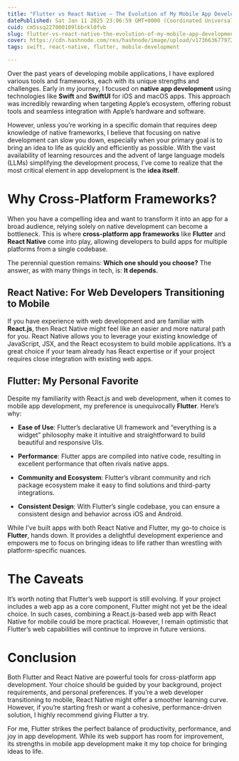 ```yaml
---
title: "Flutter vs React Native — The Evolution of My Mobile App Development Journey"
datePublished: Sat Jan 11 2025 23:06:59 GMT+0000 (Coordinated Universal Time)
cuid: cm5ssq227000109lbbrkl0fvb
slug: flutter-vs-react-native-the-evolution-of-my-mobile-app-development-journey
cover: https://cdn.hashnode.com/res/hashnode/image/upload/v1736636779720/1955cb5f-404a-4371-add9-7adcb7057389.webp
tags: swift, react-native, flutter, mobile-development

---
```


Over the past years of developing mobile applications, I have explored various tools and frameworks, each with its unique strengths and challenges. Early in my journey, I focused on **native app development** using technologies like **Swift** and **SwiftUI** for iOS and macOS apps. This approach was incredibly rewarding when targeting Apple’s ecosystem, offering robust tools and seamless integration with Apple’s hardware and software.

However, unless you’re working in a specific domain that requires deep knowledge of native frameworks, I believe that focusing on native development can slow you down, especially when your primary goal is to bring an idea to life as quickly and efficiently as possible. With the vast availability of learning resources and the advent of large language models (LLMs) simplifying the development process, I’ve come to realize that the most critical element in app development is the **idea itself**.

# **Why Cross-Platform Frameworks?**

When you have a compelling idea and want to transform it into an app for a broad audience, relying solely on native development can become a bottleneck. This is where **cross-platform app frameworks** like **Flutter** and **React Native** come into play, allowing developers to build apps for multiple platforms from a single codebase.

The perennial question remains: **Which one should you choose?** The answer, as with many things in tech, is: **It depends.**

## **React Native: For Web Developers Transitioning to Mobile**

If you have experience with web development and are familiar with **React.js**, then React Native might feel like an easier and more natural path for you. React Native allows you to leverage your existing knowledge of JavaScript, JSX, and the React ecosystem to build mobile applications. It’s a great choice if your team already has React expertise or if your project requires close integration with existing web apps.

## **Flutter: My Personal Favorite**

Despite my familiarity with React.js and web development, when it comes to mobile app development, my preference is unequivocally **Flutter**. Here’s why:

* **Ease of Use**: Flutter’s declarative UI framework and “everything is a widget” philosophy make it intuitive and straightforward to build beautiful and responsive UIs.
    
* **Performance**: Flutter apps are compiled into native code, resulting in excellent performance that often rivals native apps.
    
* **Community and Ecosystem**: Flutter’s vibrant community and rich package ecosystem make it easy to find solutions and third-party integrations.
    
* **Consistent Design**: With Flutter’s single codebase, you can ensure a consistent design and behavior across iOS and Android.
    

While I’ve built apps with both React Native and Flutter, my go-to choice is **Flutter**, hands down. It provides a delightful development experience and empowers me to focus on bringing ideas to life rather than wrestling with platform-specific nuances.

# **The Caveats**

It’s worth noting that Flutter’s web support is still evolving. If your project includes a web app as a core component, Flutter might not yet be the ideal choice. In such cases, combining a React.js-based web app with React Native for mobile could be more practical. However, I remain optimistic that Flutter’s web capabilities will continue to improve in future versions.

# **Conclusion**

Both Flutter and React Native are powerful tools for cross-platform app development. Your choice should be guided by your background, project requirements, and personal preferences. If you’re a web developer transitioning to mobile, React Native might offer a smoother learning curve. However, if you’re starting fresh or want a cohesive, performance-driven solution, I highly recommend giving Flutter a try.

For me, Flutter strikes the perfect balance of productivity, performance, and joy in app development. While its web support has room for improvement, its strengths in mobile app development make it my top choice for bringing ideas to life.